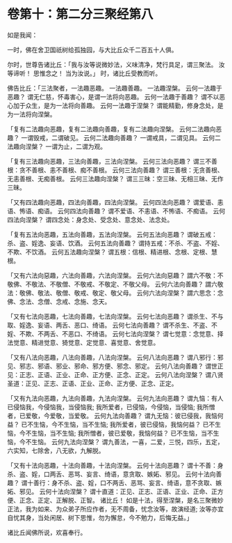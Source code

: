 # 卷第十：第二分三聚经第八

如是我闻：

一时，佛在舍卫国祇树给孤独园，与大比丘众千二百五十人俱。

尔时，世尊告诸比丘：「我与汝等说微妙法，义味清净，梵行具足，谓三聚法。 汝等谛听！ 思惟念之！ 当为汝说。」 时，诸比丘受教而听。

佛告比丘：「三法聚者，一法趣恶趣。 一法趣善趣。 一法趣涅槃。 云何一法趣于恶趣？ 谓无仁慈，怀毒害心，是谓一法将向恶趣。 云何一法趣于善趣？ 谓不以恶心加于众生，是为一法将向善趣。 云何一法趣于涅槃？ 谓能精勤，修身念处，是为一法将向涅槃。

「复有二法趣向恶趣，复有二法趣向善趣，复有二法趣向涅槃。 云何二法趣向恶趣？ 一谓毁戒，二谓破见。 云何二法趣向善趣？ 一谓戒具，二谓见具。 云何二法趣向涅槃？ 一谓为止，二谓为观。

「复有三法趣向恶趣，三法向善趣，三法向涅槃。 云何三法向恶趣？ 谓三不善根：贪不善根、恚不善根、痴不善根。 云何三法向善趣？ 谓三善根：无贪善根、无恚善根、无痴善根。 云何三法趣向涅槃？ 谓三三昧：空三昧、无相三昧、无作三昧。

「又有四法趣向恶趣，四法向善趣，四法向涅槃。 云何四法向恶趣？ 谓爱语、恚语、怖语、痴语。 云何四法向善趣？ 谓不爱语、不恚语、不怖语、不痴语。 云何四法向涅槃？ 谓四念处：身念处、受念处、意念处、法念处。

「复有五法向恶趣，五法向善趣，五法向涅槃。 云何五法向恶趣？ 谓破五戒：杀、盗、婬逸、妄语、饮酒。 云何五法向善趣？ 谓持五戒：不杀、不盗、不婬、不欺、不饮酒。 云何五法趣向涅槃？ 谓五根：信根、精进根、念根、定根、慧根。

「又有六法向惡趣，六法向善趣，六法向涅槃。 云何六法向惡趣？ 謂六不敬：不敬佛、不敬法、不敬僧、不敬戒、不敬定、不敬父母。 云何六法向善趣？ 謂六敬法：敬佛、敬法、敬僧、敬戒、敬定、敬父母。 云何六法向涅槃？ 謂六思念：念佛、念法、念僧、念戒、念施、念天。

「又有七法向恶趣，七法向善趣，七法向涅槃。 云何七法向恶趣？ 谓杀生、不与取、婬逸、妄语、两舌、恶口、绮语。 云何七法向善趣？ 谓不杀生、不盗、不婬、不欺、不两舌、不恶口、不绮语。 云何七法向涅槃？ 谓七觉意：念觉意、择法觉意、精进觉意、猗觉意、定觉意、喜觉意、舍觉意。

「又有八法向恶趣，八法向善趣，八法向涅槃。 云何八法向恶趣？ 谓八邪行：邪见、邪志、邪语、邪业、邪命、邪方便、邪念、邪定。 云何八法向善趣？ 谓世正见：正志、正语、正业、正命、正方便、正念、正定。 云何八法向涅槃？ 谓八贤圣道：正见、正志、正语、正业、正命、正方便、正念、正定。

「又有九法向恶趣，九法向善趣，九法向涅槃。 云何九法向恶趣？ 谓九恼：有人已侵恼我，今侵恼我，当侵恼我; 我所爱者，已侵恼，今侵恼，当侵恼; 我所憎者，已爱敬，今爱敬，当爱敬。 云何九法向善趣？ 谓九无恼：彼已侵我，我恼何益？ 已不生恼，今不生恼，当不生恼; 我所爱者，彼已侵恼，我恼何益？ 已不生恼，今不生恼，当不生恼; 我所憎者，彼已爱敬，我恼何益？ 已不生恼，当不生恼，今不生恼。 云何九法向涅槃？ 谓九善法，一喜，二爱，三悦，四乐，五定，六实知，七除舍，八无欲，九解脱。

「又有十法向恶趣，十法向善趣，十法向涅槃。 云何十法向恶趣？ 谓十不善：身杀、盗、婬，口两舌、恶骂、妄言、绮语，意贪取、嫉妬、邪见。 云何十法向善趣？ 谓十善行：身不杀、盗、婬，口不两舌、恶骂、妄言、绮语，意不贪取、嫉妬、邪见。 云何十法向涅槃？ 谓十直道：正见、正志、正语、正业、正命、正方便、正念、正定、正解脱、正智。 诸比丘！ 如是十法，得至涅槃，是名三聚微妙正法，我为如来、为众弟子所应作者，无不周备，忧念汝等，故演经道; 汝等亦宜自忧其身，当处闲居、树下思惟，勿为懈怠，今不勉力，后悔无益。」

诸比丘闻佛所说，欢喜奉行。
